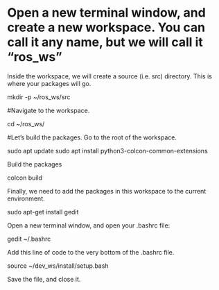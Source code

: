 # Open a new terminal window, and create a new workspace. You can call it any name, but we will call it “ros_ws”
Inside the workspace, we will create a source (i.e. src) directory. This is where your packages will go.

mkdir -p ~/ros_ws/src


#Navigate to the workspace.

cd ~/ros_ws/


#Let’s build the packages. Go to the root of the workspace.

sudo apt update
sudo apt install python3-colcon-common-extensions


Build the packages

colcon build

Finally, we need to add the packages in this workspace to the current environment.

sudo apt-get install gedit

Open a new terminal window, and open your .bashrc file:

gedit ~/.bashrc

Add this line of code to the very bottom of the .bashrc file.

source ~/dev_ws/install/setup.bash

Save the file, and close it.
